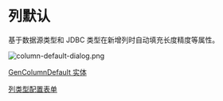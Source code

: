 # 列默认

基于数据源类型和 JDBC 类型在新增列时自动填充长度精度等属性。

![column-default-dialog.png](/images/gen-config/column-default-dialog.png)

[GenColumnDefault 实体](https://github.com/pot-mot/jimmer-code-gen-kotlin/blob/main/src/main/kotlin/top/potmot/entity/GenColumnDefault.kt)

[列类型配置表单](https://github.com/pot-mot/jimmer-code-gen-vue3/blob/main/src/components/business/table/ColumnTypeForm.vue)
